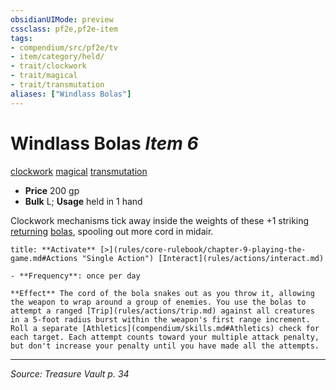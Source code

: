 ```yaml
---
obsidianUIMode: preview
cssclass: pf2e,pf2e-item
tags:
- compendium/src/pf2e/tv
- item/category/held/
- trait/clockwork
- trait/magical
- trait/transmutation
aliases: ["Windlass Bolas"]
---
```

# Windlass Bolas *Item 6*  
[clockwork](clockwork-g-g.md "Clockwork  Trait")  [magical](magical.md "Magical Item Trait")  [transmutation](transmutation.md "Transmutation School Trait")  

- **Price** 200 gp
- **Bulk** L; **Usage** held in 1 hand

Clockwork mechanisms tick away inside the weights of these +1 striking [returning](returning.md) [bolas](bola-tv.md), spooling out more cord in midair.

```ad-embed-ability
title: **Activate** [>](rules/core-rulebook/chapter-9-playing-the-game.md#Actions "Single Action") [Interact](rules/actions/interact.md)

- **Frequency**: once per day

**Effect** The cord of the bola snakes out as you throw it, allowing the weapon to wrap around a group of enemies. You use the bolas to attempt a ranged [Trip](rules/actions/trip.md) against all creatures in a 5-foot radius burst within the weapon's first range increment. Roll a separate [Athletics](compendium/skills.md#Athletics) check for each target. Each attempt counts toward your multiple attack penalty, but don't increase your penalty until you have made all the attempts.
```


---
*Source: Treasure Vault p. 34*